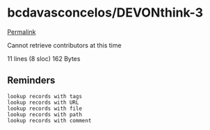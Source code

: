 # bcdavasconcelos/DEVONthink-3

[Permalink](https://github.com/bcdavasconcelos/DEVONthink-3/blob/669caf0475903cde8d4c274a398293b25ba5c80d/Reminders.md)

Cannot retrieve contributors at this time

 11 lines \(8 sloc\) 162 Bytes

## Reminders

```text
lookup records with tags
lookup records with URL
lookup records with file	
lookup records with path
lookup records with comment
```

